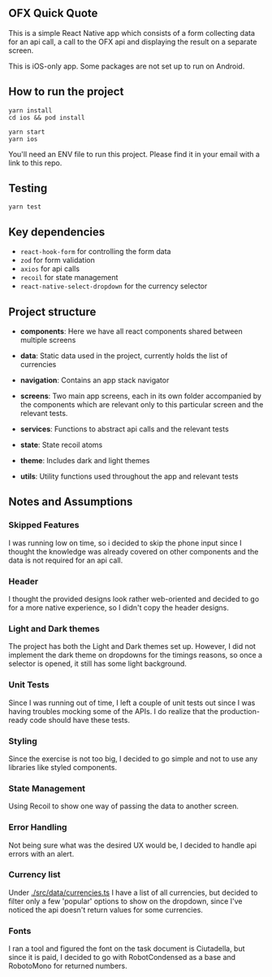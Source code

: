 ## OFX Quick Quote

This is a simple React Native app which consists of a form collecting data for an api call, a call to the OFX api and displaying the result on a separate screen.

This is iOS-only app. Some packages are not set up to run on Android.

## How to run the project

```
yarn install
cd ios && pod install

yarn start
yarn ios
```

You'll need an ENV file to run this project. Please find it in your email with a link to this repo.

## Testing

```
yarn test
```

## Key dependencies

- `react-hook-form` for controlling the form data
- `zod` for form validation
- `axios` for api calls
- `recoil` for state management
- `react-native-select-dropdown` for the currency selector

## Project structure

- **components**: Here we have all react components shared between multiple screens

- **data**: Static data used in the project, currently holds the list of currencies

- **navigation**: Contains an app stack navigator
- **screens**: Two main app screens, each in its own folder accompanied by the components which are relevant only to this particular screen and the relevant tests.
- **services**: Functions to abstract api calls and the relevant tests
- **state**: State recoil atoms
- **theme**: Includes dark and light themes
- **utils**: Utility functions used throughout the app and relevant tests

## Notes and Assumptions

### Skipped Features

I was running low on time, so i decided to skip the phone input since I thought the knowledge was already covered on other components and the data is not required for an api call.

### Header

I thought the provided designs look rather web-oriented and decided to go for a more native experience, so I didn't copy the header designs.

### Light and Dark themes

The project has both the Light and Dark themes set up.
However, I did not implement the dark theme on dropdowns for the timings reasons, so once a selector is opened, it still has some light background.

### Unit Tests

Since I was running out of time, I left a couple of unit tests out since I was having troubles mocking some of the APIs. I do realize that the production-ready code should have these tests.

### Styling

Since the exercise is not too big, I decided to go simple and not to use any libraries like styled components.

### State Management

Using Recoil to show one way of passing the data to another screen.

### Error Handling

Not being sure what was the desired UX would be, I decided to handle api errors with an alert.

### Currency list

Under [./src/data/currencies.ts](./src/data/currencies.ts) I have a list of all currencies, but decided to filter only a few 'popular' options to show on the dropdown, since I've noticed the api doesn't return values for some currencies.

### Fonts

I ran a tool and figured the font on the task document is Ciutadella, but since it is paid, I decided to go with RobotCondensed as a base and RobotoMono for returned numbers.
